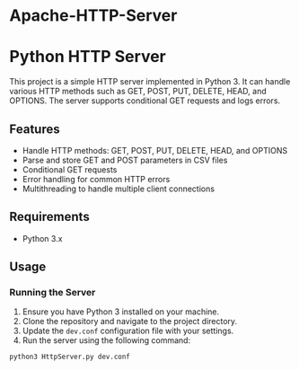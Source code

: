 # Apache-HTTP-Server
# Python HTTP Server

This project is a simple HTTP server implemented in Python 3. It can handle various HTTP methods such as GET, POST, PUT, DELETE, HEAD, and OPTIONS. The server supports conditional GET requests and logs errors.

## Features

- Handle HTTP methods: GET, POST, PUT, DELETE, HEAD, and OPTIONS
- Parse and store GET and POST parameters in CSV files
- Conditional GET requests
- Error handling for common HTTP errors
- Multithreading to handle multiple client connections

## Requirements

- Python 3.x

## Usage

### Running the Server

1. Ensure you have Python 3 installed on your machine.
2. Clone the repository and navigate to the project directory.
3. Update the `dev.conf` configuration file with your settings.
4. Run the server using the following command:

```sh
python3 HttpServer.py dev.conf

